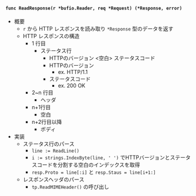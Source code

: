#### `func ReadResponse(r *bufio.Reader, req *Request) (*Response, error)`

- 概要
    - `r` から HTTP レスポンスを読み取り `*Response` 型のデータを返す
    - HTTP レスポンスの構造
        - 1 行目
            - ステータス行
                - HTTPのバージョン <空白> ステータスコード
                - HTTPのバージョン
                    - ex. HTTP/1.1
                - ステータスコード
                    - ex. 200 OK
        - 2~n 行目
            - ヘッダ
        - n+1行目
            - 空白
        - n+2行目以降
            - ボディ
- 実装
    - ステータス行のパース
        - `line := ReadLine()`
        - `i := strings.IndexByte(line, ' ')` でHTTPバージョンとステータスコードを分割する空白のインデックスを取得
        - `resp.Proto = line[:i]` と `resp.Staus = line[i+1:]`
    - レスポンスヘッダのパース
        - `tp.ReadMIMEHeader()` の呼び出し


